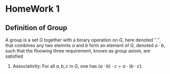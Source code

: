 # HomeWork 1

## Definition of Group

A group is a set $G$ together with a binary operation on $G$, here denoted $''.''$, that combines any two elemnts $a$ and $b$ form an element of $G$, denoted $a\cdot b$, such that the floowing three requirement, known as group axiom, are satisfied

1. Associativity: For all $a,b,c$ in $G$, one has $(a\cdot b)\cdot c = a\cdot (b\cdot c)$.